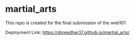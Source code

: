 # martial_arts
This repo is created for the final submission of the web101

Deployment Link: https://shreedhar37.github.io/martial_arts/
